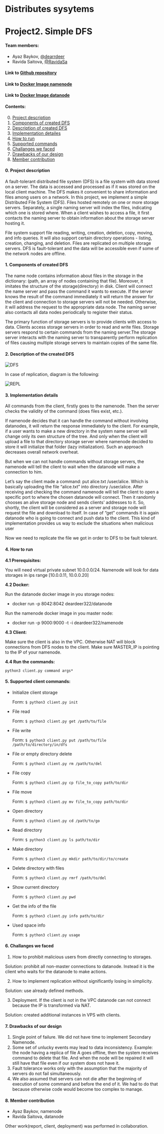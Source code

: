 # Distributes sysytems
# Project2. Simple DFS

#### Team members:
* Ayaz Baykov, [@dearrdeer](@dearrdeer)
* Ravida Saitova, [@RavidaSa](@RavidaSa)

#### Link to [Github repository](https://github.com/dearrdeer/dist_fs)
#### Link to [Docker Image namenode](https://hub.docker.com/repository/docker/deardeer322/namenode)
#### Link to [Docker Image datanode](https://hub.docker.com/repository/docker/deardeer322/datanode)

#### Contents:
0. [Project description ](#anchors-in-markdown)
1. [Components of created DFS](#components)
2. [Description of created DFS](#dfs)
3. [Implementation detailes](#implementation)
4. [How to run](#how)
5. [Supported commands](#commands)
6. [Challanges we faced](#challange)
7. [Drawbacks of our design](#drawbacks)
8. [Member contribution](#member)

#### 0. __Project description__ <a name="anchors-in-markdown"></a>

A fault-tolerant distributed file system (DFS) is a file system with data stored on a server. The data is accessed and processed as if it was stored on the local client machine. The DFS makes it convenient to share information and files among users on a network.  In this project, we implement a simple Distributed File System (DFS). Files hosted remotely on one or more storage servers. Separately, a single naming server will index the files, indicating which one is stored where. When a client wishes to access a file, it first contacts the naming server to obtain information about the storage server hosting it. 

File system support file reading, writing, creation, deletion, copy, moving, and info queries. It will also support certain directory operations - listing, creation, changing, and deletion. Files are replicated on multiple storage servers. DFS is fault-tolerant and the data will be accessible even if some of the network nodes are offline.

#### 1. __Components of created DFS__ <a name="components"></a>

The name node contains information about files in the storage in the dictionary: (path, an array of nodes containing that file). Moreover, it imitates the structure of the storage(directory) in disk. Client will connect the name server and pass the command it wants to execute. If the server knows the result of the command immediately it will return the answer for the client and connection to storage servers will not be needed. Otherwise, it will address the request to the appropriate data node. The naming server also contacts all data nodes periodically to register their status.

The primary function of storage servers is to provide clients with access to data. Clients access storage servers in order to read and write files. Storage servers respond to certain commands from the naming server.The storage server interacts with the naming server to transparently perform replication of files causing multiple storage servers to maintain copies of the same file.

#### 2. __Description of the created DFS__ <a name="dfs"></a>

![DFS](https://i.ibb.co/F0ymwSw/DFS-1.png)
<div style="page-break-after: always;"></div>

In case of replication, diagram is the following:

![REPL](https://i.ibb.co/GcHzdzD/DFS.png)     
<div style="page-break-after: always;"></div>
                      
#### 3. __Implementation details__ <a name="implementation"></a>

All commands from the client, firstly goes to the namenode. Then the server checks the validity of the command (does files exist, etc.).

If namenode decides that it can handle the command without involving datanodes, it will return the response immediately to the client. For example, if a user wants to make a new directory in the system name server will change only its own structure of the tree. And only when the client will upload a file to that directory storage server where namenode decided to store it will initialize that folder (lazy initialization). Such an approach decreases overall network overheat.

But when we can not handle commands without storage servers, the namenode will tell the client to wait when the datanode will make a connection to him.

Let’s say the client made a command: put alice.txt /user/alice.  Which is basically uploading the file “alice.txt” into directory /user/alice. After receiving and checking the command namenode will tell the client to open a specific port to where the chosen datanode will connect. Then it randomly chooses an alive storage node and sends clients' addresses to it. So, shortly, the client will be considered as a server and storage node will request the file and download to itself. In case of “get” commands it is again datanode who is going to connect and push data to the client. This kind of implementation provides us way to exclude the situations when malicious user 

Now we need to replicate the file we got in order to DFS to be fault tolerant. 

#### 4. __How to run__ <a name="how"></a>

__4.1 Prerequisites:__

You will need virtual private subnet 10.0.0.0/24. Namenode will look for data storages in ips range [10.0.0.11, 10.0.0.20]

__4.2 Docker:__

Run the datanode docker image in you storage nodes:

  - docker run -p 8042:8042 deardeer322/datanode
  
Run the namenode docker image in you master node:

  - docker run -p 9000:9000 -t -i deardeer322/namenode

__4.3 Client:__ 

Make sure the client is also in the VPC. Otherwise NAT will block connections 
from DFS nodes to the client.
Make sure MASTER_IP is pointing to the IP of your namenode.

__4.4 Run the commands:__

`python3 client.py command args*`

#### 5. Supported client commands: <a name="commands"></a>
* Initialize client storage

  Form: `$ python3 client.py init`
 
* File read

  Form: `$ python3 client.py get /path/to/file`

* File write

  Form: `$ python3 client.py put /path/to/file /path/to/directory/in/dfs`

* File or empty directory delete

  Form: `$ python3 client.py rm /path/to/del`

* File copy

  Form: `$ python3 client.py cp file_to_copy path/to/dir`
  
* File move

  Form: `$ python3 client.py mv file_to_copy path/to/dir`
  
* Open directory

  Form: `$ python3 client.py cd /path/to/go`
  
* Read directory

  Form: `$ python3 client.py ls path/to/dir`
  
* Make directory 

  Form: `$ python3 client.py mkdir path/to/dir/to/create`
  
* Delete directory with files

  Form: `$ python3 client.py rmrf /path/to/del`
  
* Show current directory 

  Form: `$ python3 client.py pwd`
  
* Get the info of the file 

  Form: `$ python3 client.py info path/to/dir`
  
* Used space info

  Form: `$ python3 client.py usage`

#### 6. __Challanges we faced__ <a name="challange"></a>

1. How to prohibit malicious users from directly connecting to storages. 

  Solution: prohibit all non-master connections to datanode. Instead it is the client who waits for the datanode to make actions.

2. How to implement replication without significantly losing in simplicity.

Solution: use already defined methods.

3. Deployment. If the client is not in the VPC datanode can not connect because the IP is transformed via NAT. 

Solution: created additional instances in VPS with clients.

#### 7. __Drawbacks of our design__ <a name="drawbacks"></a> 

1. Single point of failure. We did not have time to implement Secondary Namenode.
2. Some set of unlucky events may lead to data inconsistency. Example: the node having a replica of file A goes offline, then the system receives command to delete that file. And when the node will be repaired it will still have that file even if our system does not have it.
3. Fault tolerance works only with the assumption that the majority of servers do not fail simultaneously.
4. We also assumed that servers can not die after the beginning of execution of some command and before the end of it. We had to do that because otherwise code would become too complex to manage.

#### 8. __Member contribution__ <a name="member"></a>
* Ayaz Baykov, namenode
* Ravida Saitova, datanode

Other work(report, client, deployment) was performed in collaboration.

